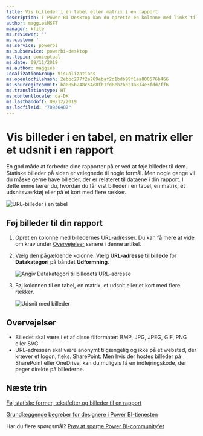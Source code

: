 ```yaml
---
title: Vis billeder i en tabel eller matrix i en rapport
description: I Power BI Desktop kan du oprette en kolonne med links til billeder. Derefter skal du i enten Power BI Desktop eller Power BI-tjenesten føje disse links til en rapporttabel, en matrix, et udsnit eller et kort med flere rækker for at få vist billedet.
author: maggiesMSFT
manager: kfile
ms.reviewer: ''
ms.custom: ''
ms.service: powerbi
ms.subservice: powerbi-desktop
ms.topic: conceptual
ms.date: 09/11/2019
ms.author: maggies
LocalizationGroup: Visualizations
ms.openlocfilehash: 2ebbc277f2a269ebaf2d1bdb99f1aa800576b466
ms.sourcegitcommit: ba085b248c54e8fb1fd8eb2bb23a814e3fdd7ff6
ms.translationtype: HT
ms.contentlocale: da-DK
ms.lasthandoff: 09/12/2019
ms.locfileid: "70936487"
---
```

# <a name="display-images-in-a-table-matrix-or-slicer-in-a-report"></a>Vis billeder i en tabel, en matrix eller et udsnit i en rapport

En god måde at forbedre dine rapporter på er ved at føje billeder til dem. Statiske billeder på siden er velegnede til nogle formål. Men nogle gange vil du måske gerne have billeder, der er relateret til dataene i din rapport. I dette emne lærer du, hvordan du får vist billeder i en tabel, en matrix, et udsnitsværktøj eller på et kort med flere rækker. 

![URL-billeder i en tabel](media/power-bi-images-tables/power-bi-url-images-table.png)

## <a name="add-images-to-your-report"></a>Føj billeder til din rapport

1. Opret en kolonne med billedernes URL-adresser. Du kan få mere at vide om krav under [Overvejelser](#considerations) senere i denne artikel.

1. Vælg den pågældende kolonne. Vælg **URL-adresse til billede** for **Datakategori** på båndet **Udformning**.

    ![Angiv Datakategori til billedets URL-adresse](media/power-bi-images-tables/power-bi-set-url-image.png)

1. Føj kolonnen til en tabel, en matrix, et udsnit eller et kort med flere rækker.

    ![Udsnit med billeder](media/power-bi-images-tables/power-bi-url-images-slicer.png)

## <a name="considerations"></a>Overvejelser

- Billedet skal være i et af disse filformater: BMP, JPG, JPEG, GIF, PNG eller SVG
- URL-adressen skal være anonymt tilgængelig og ikke på et websted, der kræver et logon, f.eks. SharePoint. Men hvis der hostes billeder på SharePoint eller OneDrive, kan du muligvis få en indlejringskode, der peger direkte på billederne. 


## <a name="next-steps"></a>Næste trin

[Føj statiske former, tekstfelter og billeder til en rapport](https://docs.microsoft.com/power-bi/guided-learning/visualizations?tutorial-step=11)

[Grundlæggende begreber for designere i Power BI-tjenesten](service-basic-concepts.md)

Har du flere spørgsmål? [Prøv at spørge Power BI-community'et](http://community.powerbi.com/)

